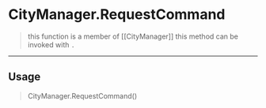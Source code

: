 # CityManager.RequestCommand
> this function is a member of [[CityManager]]
> this method can be invoked with `.`
-----
## Usage
> CityManager.RequestCommand()
